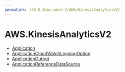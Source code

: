```yaml
---
permalink: /48.0.0/eu-west-2/AWS/KinesisAnalyticsV2/
---
```


# AWS.KinesisAnalyticsV2



* [Application](Application.md)
* [ApplicationCloudWatchLoggingOption](ApplicationCloudWatchLoggingOption.md)
* [ApplicationOutput](ApplicationOutput.md)
* [ApplicationReferenceDataSource](ApplicationReferenceDataSource.md)